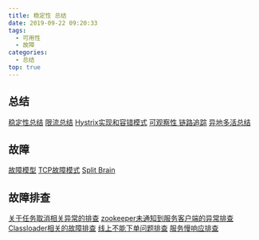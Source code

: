 ```yaml
---
title: 稳定性 总结
date: 2019-09-22 09:20:33
tags:
  - 可用性
  - 故障
categories:
  - 总结
top: true  
---
```


<p></p>
<!-- more -->

## 总结
[稳定性总结](../../../../2017/05/09/stability/)
[限流总结](../../../../2016/09/26/ratelimit/)
[Hystrix实现和容错模式](../../../../2016/10/07/Hystrix/)
[可观察性 链路追踪](../../../../2019/08/31/observability/)
[异地多活总结](../../../../2017/06/17/multiLive/)

## 故障
[故障模型](../../../../2018/10/27/fault/)
[TCP故障模式](../../../../2020/08/08/tcpFault/)
[Split Brain](../../../../2017/02/19/splitBrain/)

## 故障排查
[关于任务取消相关异常的排查](../../../../2017/08/09/interrupted/) 
[zookeeper未通知到服务客户端的异常排查](../../../../2017/07/28/zookeeperBug/) 
[Classloader相关的故障排查](../../../../2014/09/06/classloader/) 
[线上不能下单问题排查](../../../../2017/09/25/mybatisBug/) 
[服务慢响应排查](../../../../2017/10/17/slowRT/)